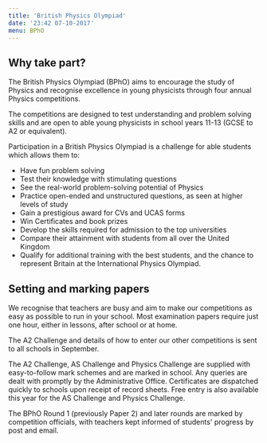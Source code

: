 ```yaml
---
title: 'British Physics Olympiad'
date: '23:42 07-10-2017'
menu: BPhO
---
```


## Why take part?

The British Physics Olympiad (BPhO) aims to encourage the study of Physics and recognise excellence in young physicists through four annual Physics competitions.

The competitions are designed to test understanding and problem solving skills and are open to able young physicists in school years 11-13 (GCSE to A2 or equivalent).

Participation in a British Physics Olympiad is a challenge for able students which allows them to:

- Have fun problem solving
- Test their knowledge with stimulating questions
- See the real-world problem-solving potential of Physics
- Practice open-ended and unstructured questions, as seen at higher levels of study
- Gain a prestigious award for CVs and UCAS forms
- Win Certificates and book prizes
- Develop the skills required for admission to the top universities
- Compare their attainment with students from all over the United Kingdom
- Qualify for additional training with the best students, and the chance to represent Britain at the International Physics Olympiad.

## Setting and marking papers

We recognise that teachers are busy and aim to make our competitions as easy as possible to run in your school. Most examination papers require just one hour, either in lessons, after school or at home.

The A2 Challenge and details of how to enter our other competitions is sent to all schools in September.

The A2 Challenge, AS Challenge and Physics Challenge are supplied with easy-to-follow mark schemes and are marked in school. Any queries are dealt with promptly by the Administrative Office. Certificates are dispatched quickly to schools upon receipt of record sheets. Free entry is also available this year for the AS Challenge and Physics Challenge.

The BPhO Round 1 (previously Paper 2) and later rounds are marked by competition officials, with teachers kept informed of students' progress by post and email.
